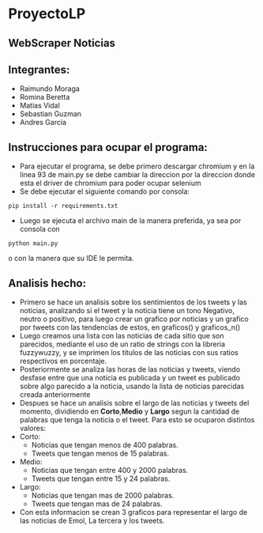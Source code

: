 # ProyectoLP
## WebScraper Noticias

## Integrantes:
  * Raimundo Moraga
  * Romina Beretta
  * Matias Vidal
  * Sebastian Guzman
  * Andres Garcia

## Instrucciones para ocupar el programa:
  * Para ejecutar el programa, se debe primero descargar chromium y en la linea 93 de main.py se debe cambiar la direccion por la direccion donde esta el driver de chromium para poder ocupar selenium
  * Se debe ejecutar el siguiente comando por consola:
  ```console
  pip install -r requirements.txt
  ```
  * Luego se ejecuta el archivo main de la manera preferida, ya sea por consola con
  ```console
  python main.py
  ```
  o con la manera que su IDE le permita.

## Analisis hecho:
  * Primero se hace un analisis sobre los sentimientos de los tweets y las noticias, analizando si el tweet y la noticia tiene un tono Negativo, neutro o positivo, para luego crear un grafico por noticias y un grafico por tweets con las tendencias de estos, en graficos() y graficos_n()
  * Luego creamos una lista con las noticias de cada sitio que son parecidos, mediante el uso de un ratio de strings con la libreria fuzzywuzzy, y se imprimen los titulos de las noticias con sus ratios respectivos en porcentaje.
  * Posteriormente se analiza las horas de las noticias y tweets, viendo desfase entre que una noticia es publicada y un tweet es publicado sobre algo parecido a la noticia, usando la lista de noticias parecidas creada anteriormente
  * Despues se hace un analisis sobre el largo de las noticias y tweets del momento, dividiendo en **Corto**,**Medio** y **Largo** segun la cantidad de palabras que tenga la noticia o el tweet. Para esto se ocuparon distintos valores:
   * Corto:
      * Noticias que tengan menos de 400 palabras.
      * Tweets que tengan menos de 15 palabras.
   * Medio:
      * Noticias que tengan entre 400 y 2000 palabras.
      * Tweets que tengan entre 15 y 24 palabras.
   * Largo:
      * Noticias que tengan mas de 2000 palabras.
      * Tweets que tengan mas de 24 palabras.
  * Con esta informacion se crean 3 graficos para representar el largo de las noticias de Emol, La tercera y los tweets.
